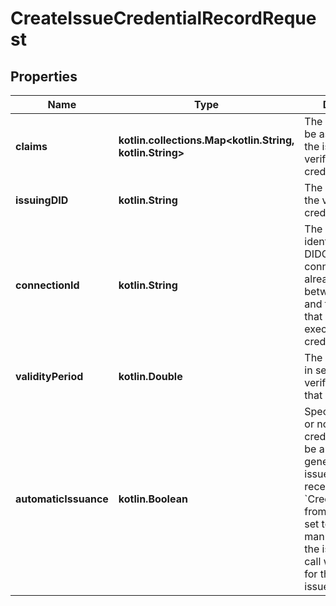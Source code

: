 
# CreateIssueCredentialRecordRequest

## Properties
Name | Type | Description | Notes
------------ | ------------- | ------------- | -------------
**claims** | **kotlin.collections.Map&lt;kotlin.String, kotlin.String&gt;** | The claims that will be associated with the issued verifiable credential. | 
**issuingDID** | **kotlin.String** | The issuer DID of the verifiable credential object. | 
**connectionId** | **kotlin.String** | The unique identifier of a DIDComm connection that already exists between the issuer and the holder, and that will be used to execute the issue credential protocol. | 
**validityPeriod** | **kotlin.Double** | The validity period in seconds of the verifiable credential that will be issued. |  [optional]
**automaticIssuance** | **kotlin.Boolean** | Specifies whether or not the credential should be automatically generated and issued when receiving the &#x60;CredentialRequest&#x60; from the holder. If set to &#x60;false&#x60;, a manual approval by the issuer via API call will be required for the VC to be issued. |  [optional]



